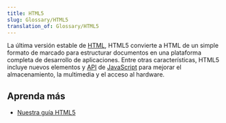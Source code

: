 ```yaml
---
title: HTML5
slug: Glossary/HTML5
translation_of: Glossary/HTML5
---
```

<p>La última versión estable de <a href="/es/docs/Glossary/HTML">HTML</a>, HTML5 convierte a HTML de un simple formato de marcado para estructurar documentos en una plataforma completa de desarrollo de aplicaciones. Entre otras características, HTML5 incluye nuevos elementos y <a href="/es/docs/Glossary/API">API</a> de <a href="/es/docs/Glossary/JavaScript">JavaScript</a> para mejorar el almacenamiento, la multimedia y el acceso al hardware.</p>

<h2 id="Aprenda_más">Aprenda más</h2>

<ul>
 <li><a href="/es/docs/Web/Guide/HTML/HTML5">Nuestra guía HTML5</a></li>
</ul>
